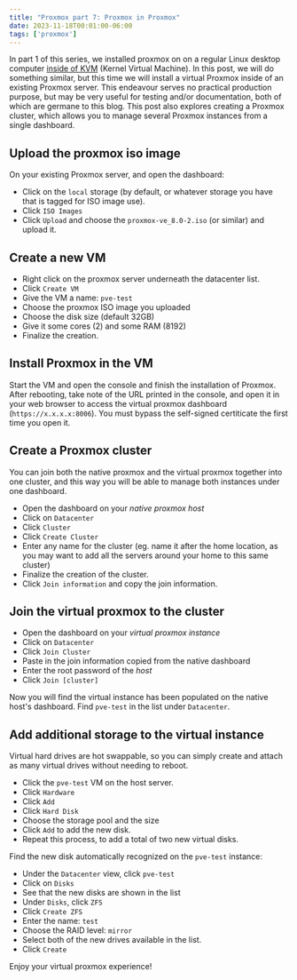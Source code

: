 ```yaml
---
title: "Proxmox part 7: Proxmox in Proxmox"
date: 2023-11-18T00:01:00-06:00
tags: ['proxmox']
---
```


In part 1 of this series, we installed proxmox on on a regular Linux
desktop computer [inside of
KVM](https://blog.rymcg.tech/blog/proxmox/01-virtual-proxmox/) (Kernel
Virtual Machine). In this post, we will do something similar, but this
time we will install a virtual Proxmox inside of an existing Proxmox
server. This endeavour serves no practical production purpose, but may
be very useful for testing and/or documentation, both of which are
germane to this blog. This post also explores creating a Proxmox
cluster, which allows you to manage several Proxmox instances from a
single dashboard.

## Upload the proxmox iso image

On your existing Proxmox server, and open the dashboard:

 * Click on the `local` storage (by default, or whatever storage you
   have that is tagged for ISO image use).
 * Click `ISO Images`
 * Click `Upload` and choose the `proxmox-ve_8.0-2.iso` (or similar)
   and upload it.

## Create a new VM

 * Right click on the proxmox server underneath the datacenter list.
 * Click `Create VM`
 * Give the VM a name: `pve-test`
 * Choose the proxmox ISO image you uploaded
 * Choose the disk size (default 32GB)
 * Give it some cores (2) and some RAM (8192)
 * Finalize the creation.

## Install Proxmox in the VM

Start the VM and open the console and finish the installation of
Proxmox. After rebooting, take note of the URL printed in the console,
and open it in your web browser to access the virtual proxmox
dashboard (`https://x.x.x.x:8006`). You must bypass the self-signed
certiticate the first time you open it.

## Create a Proxmox cluster

You can join both the native proxmox and the virtual proxmox together
into one cluster, and this way you will be able to manage both
instances under one dashboard.

 * Open the dashboard on your *native proxmox host*
 * Click on `Datacenter`
 * Click `Cluster`
 * Click `Create Cluster`
 * Enter any name for the cluster (eg. name it after the home
   location, as you may want to add all the servers around your home
   to this same cluster)
 * Finalize the creation of the cluster.
 * Click `Join information` and copy the join information.

## Join the virtual proxmox to the cluster

 * Open the dashboard on your *virtual proxmox instance*
 * Click on `Datacenter`
 * Click `Join Cluster`
 * Paste in the join information copied from the native dashboard
 * Enter the root password of the *host*
 * Click `Join [cluster]`

Now you will find the virtual instance has been populated on the
native host's dashboard. Find `pve-test` in the list under
`Datacenter`.

## Add additional storage to the virtual instance

Virtual hard drives are hot swappable, so you can simply create and
attach as many virtual drives without needing to reboot.

 * Click the `pve-test` VM on the host server.
 * Click `Hardware`
 * Click `Add`
 * Click `Hard Disk`
 * Choose the storage pool and the size
 * Click `Add` to add the new disk.
 * Repeat this process, to add a total of two new virtual disks.

Find the new disk automatically recognized on the `pve-test` instance:

 * Under the `Datacenter` view, click `pve-test`
 * Click on `Disks`
 * See that the new disks are shown in the list
 * Under `Disks`, click `ZFS`
 * Click `Create ZFS`
 * Enter the name: `test`
 * Choose the RAID level: `mirror`
 * Select both of the new drives available in the list.
 * Click `Create`

Enjoy your virtual proxmox experience!
